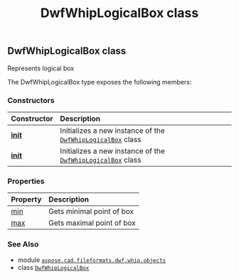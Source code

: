﻿---
title: DwfWhipLogicalBox class
second_title: Aspose.CAD for Python via .NET API References
description: 
type: docs
weight: 50
url: /python-net/aspose.cad.fileformats.dwf.whip.objects/dwfwhiplogicalbox/
is_root: false
---

## DwfWhipLogicalBox class

Represents logical box



The DwfWhipLogicalBox type exposes the following members:

### Constructors
| Constructor | Description |
| :- | :- |
| [__init__](/cad/python-net/aspose.cad.fileformats.dwf.whip.objects/dwfwhiplogicalbox/__init__/#) | Initializes a new instance of the [`DwfWhipLogicalBox`](/cad/python-net/aspose.cad.fileformats.dwf.whip.objects/dwfwhiplogicalbox) class |
| [__init__](/cad/python-net/aspose.cad.fileformats.dwf.whip.objects/dwfwhiplogicalbox/__init__/#aspose.cad.fileformats.dwf.whip.objects.DwfWhipLogicalPoint-aspose.cad.fileformats.dwf.whip.objects.DwfWhipLogicalPoint) | Initializes a new instance of the [`DwfWhipLogicalBox`](/cad/python-net/aspose.cad.fileformats.dwf.whip.objects/dwfwhiplogicalbox) class |


### Properties
| Property | Description |
| :- | :- |
| [min](/cad/python-net/aspose.cad.fileformats.dwf.whip.objects/dwfwhiplogicalbox/min) | Gets minimal point of box |
| [max](/cad/python-net/aspose.cad.fileformats.dwf.whip.objects/dwfwhiplogicalbox/max) | Gets maximal point of box |



### See Also
* module [`aspose.cad.fileformats.dwf.whip.objects`](..)
* class [`DwfWhipLogicalBox`](/cad/python-net/aspose.cad.fileformats.dwf.whip.objects/dwfwhiplogicalbox)
